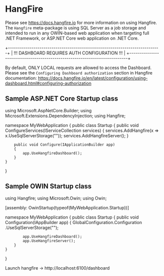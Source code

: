 # HangFire

Please see https://docs.hangfire.io for more information on using Hangfire. The
`Hangfire` meta-package is using SQL Server as a job storage and intended to run
in any OWIN-based web application when targeting full .NET Framework, or ASP.NET
Core web application on .NET Core.

+-----------------------------------------------------------------------------+
|  !!! DASHBOARD REQUIRES AUTH CONFIGURATION !!!                              |
+-----------------------------------------------------------------------------+

By default, ONLY LOCAL requests are allowed to access the Dashboard. Please
see the `Configuring Dashboard authorization` section in Hangfire documentation:
https://docs.hangfire.io/en/latest/configuration/using-dashboard.html#configuring-authorization

Sample ASP.NET Core Startup class
---------------------------------

using Microsoft.AspNetCore.Builder;
using Microsoft.Extensions.DependencyInjection;
using Hangfire;

namespace MyWebApplication
{
    public class Startup
    {
        public void ConfigureServices(IServiceCollection services)
        {
            services.AddHangfire(x => x.UseSqlServerStorage("<connection string>"));
            services.AddHangfireServer();
        }
        
        public void Configure(IApplicationBuilder app)
        {
            app.UseHangfireDashboard();
        }
    }
}


Sample OWIN Startup class
-------------------------

using Hangfire;
using Microsoft.Owin;
using Owin;

[assembly: OwinStartup(typeof(MyWebApplication.Startup))]

namespace MyWebApplication
{
    public class Startup
    {
        public void Configuration(IAppBuilder app)
        {
            GlobalConfiguration.Configuration
                .UseSqlServerStorage("<name or connection string>");

            app.UseHangfireDashboard();
            app.UseHangfireServer();
        }
    }
}

Launch hangfire -> http://localhost:6100/dashboard